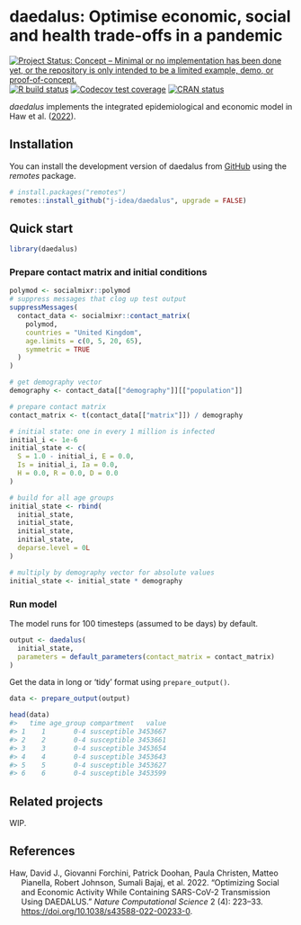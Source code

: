 
<!-- README.md is generated from README.Rmd. Please edit that file -->

# daedalus: Optimise economic, social and health trade-offs in a pandemic

<!-- badges: start -->

[![Project Status: Concept – Minimal or no implementation has been done
yet, or the repository is only intended to be a limited example, demo,
or
proof-of-concept.](https://www.repostatus.org/badges/latest/concept.svg)](https://www.repostatus.org/#concept)
[![R build
status](https://github.com/j-idea/daedalus/workflows/R-CMD-check/badge.svg)](https://github.com/j-idea/daedalus/actions/workflows/R-CMD-check.yaml)
[![Codecov test
coverage](https://codecov.io/gh/j-idea/daedalus/branch/main/graph/badge.svg)](https://app.codecov.io/gh/j-idea/daedalus?branch=main)
[![CRAN
status](https://www.r-pkg.org/badges/version/daedalus)](https://CRAN.R-project.org/package=daedalus)
<!-- badges: end -->

*daedalus* implements the integrated epidemiological and economic model
in Haw et al. ([2022](#ref-haw2022)).

## Installation

You can install the development version of daedalus from
[GitHub](https://github.com/) using the *remotes* package.

``` r
# install.packages("remotes")
remotes::install_github("j-idea/daedalus", upgrade = FALSE)
```

## Quick start

``` r
library(daedalus)
```

### Prepare contact matrix and initial conditions

``` r
polymod <- socialmixr::polymod
# suppress messages that clog up test output
suppressMessages(
  contact_data <- socialmixr::contact_matrix(
    polymod,
    countries = "United Kingdom",
    age.limits = c(0, 5, 20, 65),
    symmetric = TRUE
  )
)

# get demography vector
demography <- contact_data[["demography"]][["population"]]

# prepare contact matrix
contact_matrix <- t(contact_data[["matrix"]]) / demography

# initial state: one in every 1 million is infected
initial_i <- 1e-6
initial_state <- c(
  S = 1.0 - initial_i, E = 0.0,
  Is = initial_i, Ia = 0.0,
  H = 0.0, R = 0.0, D = 0.0
)

# build for all age groups
initial_state <- rbind(
  initial_state,
  initial_state,
  initial_state,
  initial_state,
  deparse.level = 0L
)

# multiply by demography vector for absolute values
initial_state <- initial_state * demography
```

### Run model

The model runs for 100 timesteps (assumed to be days) by default.

``` r
output <- daedalus(
  initial_state,
  parameters = default_parameters(contact_matrix = contact_matrix)
)
```

Get the data in long or ‘tidy’ format using `prepare_output()`.

``` r
data <- prepare_output(output)

head(data)
#>   time age_group compartment   value
#> 1    1       0-4 susceptible 3453667
#> 2    2       0-4 susceptible 3453661
#> 3    3       0-4 susceptible 3453654
#> 4    4       0-4 susceptible 3453643
#> 5    5       0-4 susceptible 3453627
#> 6    6       0-4 susceptible 3453599
```

## Related projects

WIP.

## References

<div id="refs" class="references csl-bib-body hanging-indent"
entry-spacing="0">

<div id="ref-haw2022" class="csl-entry">

Haw, David J., Giovanni Forchini, Patrick Doohan, Paula Christen, Matteo
Pianella, Robert Johnson, Sumali Bajaj, et al. 2022. “Optimizing Social
and Economic Activity While Containing SARS-CoV-2 Transmission Using
DAEDALUS.” *Nature Computational Science* 2 (4): 223–33.
<https://doi.org/10.1038/s43588-022-00233-0>.

</div>

</div>
